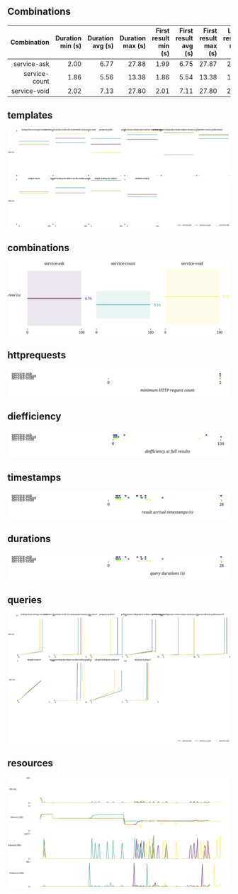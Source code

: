 ## Combinations

| Combination | Duration min (s) | Duration avg (s) | Duration max (s) | First result min (s) | First result avg (s) | First result max (s) | Last result min (s) | Last result avg (s) | Last result max (s) | dieff@full min | dieff@full avg | dieff@full max | HTTP requests | CPU-seconds (%) | GB-seconds | Network ingress (GB) | Network egress (GB) | Total results | Queries faster than baseline | Queries slower than baseline | Queries finished |
| -: | -: | -: | -: | -: | -: | -: | -: | -: | -: | -: | -: | -: | -: | -: | -: | -: | -: | -: | -: | -: | -: |
| service-ask | 2.00 | 6.77 | 27.88 | 1.99 | 6.75 | 27.87 | 2.00 | 6.77 | 27.88 | 1.04 | 14.77 | 116.07 | 2 | 144 | 94 | 0 | 0 | 2328 | 0 | 0 | 11 / 12 |
| service-count | 1.86 | 5.56 | 13.38 | 1.86 | 5.54 | 13.38 | 1.86 | 5.56 | 13.38 | 1.04 | 15.95 | 134.31 | 2 | 144 | 76 | 0 | 0 | 2328 | 0 | 0 | 11 / 12 |
| service-void | 2.02 | 7.13 | 27.80 | 2.01 | 7.11 | 27.80 | 2.02 | 7.13 | 27.80 | 1.04 | 14.00 | 107.54 | 2 | 173 | 96 | 0 | 0 | 2328 | 0 | 0 | 10 / 12 |

## templates

![templates](templates.svg)

## combinations

![combinations](combinations.svg)

## httprequests

![httprequests](httprequests.svg)

## diefficiency

![diefficiency](diefficiency.svg)

## timestamps

![timestamps](timestamps.svg)

## durations

![durations](durations.svg)

## queries

![queries](queries.svg)

## resources

![resources](resources.svg)

